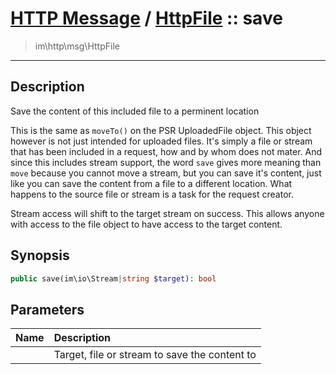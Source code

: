 # [HTTP Message](http.md) / [HttpFile](http-HttpFile.md) :: save
 > im\http\msg\HttpFile
____

## Description
Save the content of this included file to a perminent location

This is the same as `moveTo()` on the PSR UploadedFile object.
This object however is not just intended for uploaded files.
It's simply a file or stream that has been included in a request,
how and by whom does not mater. And since this includes stream support,
the word `save` gives more meaning than `move` because you cannot
move a stream, but you can save it's content, just like you can save the
content from a file to a different location. What happens to the source
file or stream is a task for the request creator.

Stream access will shift to the target stream on success. This allows anyone with access
to the file object to have access to the target content.

## Synopsis
```php
public save(im\io\Stream|string $target): bool
```

## Parameters
| Name | Description |
| :--- | :---------- |
|  | Target, file or stream to save the content to |
